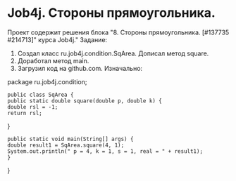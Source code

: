# Job4j. Стороны прямоугольника.
Проект содержит решения блока "8. Стороны прямоугольника. [#137735 #214713]" курса Job4j."
Задание:
1. Создал класс ru.job4j.condition.SqArea. Дописал метод square.
2. Доработал метод main. 
3. Загрузил код на github.com. 
Изначально:

package ru.job4j.condition;

    public class SqArea { 
    public static double square(double p, double k) {
    double rsl = -1;
    return rsl;
}

    public static void main(String[] args) {
    double result1 = SqArea.square(4, 1);
    System.out.println(" p = 4, k = 1, s = 1, real = " + result1);
    }
}